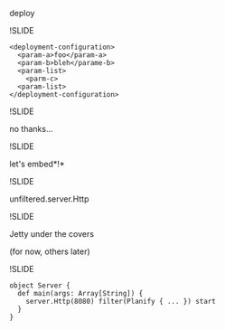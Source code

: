 deploy

!SLIDE

    <deployment-configuration>
      <param-a>foo</param-a>
      <param-b>bleh</parame-b>
      <param-list>
        <parm-c>
      <param-list>
    </deployment-configuration>

!SLIDE

no thanks...

!SLIDE

let's embed*!*

!SLIDE

unfiltered.server.Http

!SLIDE

Jetty under the covers

(for now, others later)
   
!SLIDE

    object Server {
      def main(args: Array[String]) {
        server.Http(8080) filter(Planify { ... }) start
      }
    }
